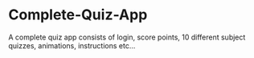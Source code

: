 # Complete-Quiz-App
 A complete quiz app consists of login, score points, 10 different subject quizzes, animations, instructions etc...
